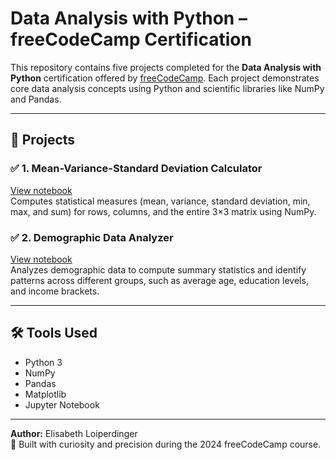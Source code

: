 # Data Analysis with Python – freeCodeCamp Certification

This repository contains five projects completed for the **Data Analysis with Python** certification offered by [freeCodeCamp](https://www.freecodecamp.org/). Each project demonstrates core data analysis concepts using Python and scientific libraries like NumPy and Pandas.

---

## 📂 Projects

### ✅ 1. Mean-Variance-Standard Deviation Calculator
[View notebook](./mean_var_std_calculator/mean-variance-standard%20deviation%20calculator.ipynb)  
Computes statistical measures (mean, variance, standard deviation, min, max, and sum) for rows, columns, and the entire 3×3 matrix using NumPy.

### ✅ 2. Demographic Data Analyzer
[View notebook](./demographic_data_analyzer/demographic-data-analyzer.ipynb)  
Analyzes demographic data to compute summary statistics and identify patterns across different groups, such as average age, education levels, and income brackets.

---

## 🛠️ Tools Used
- Python 3
- NumPy
- Pandas
- Matplotlib
- Jupyter Notebook

---

**Author:** Elisabeth Loiperdinger  
🧪 Built with curiosity and precision during the 2024 freeCodeCamp course.
